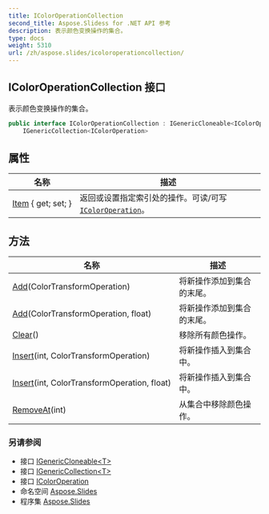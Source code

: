 ```yaml
---
title: IColorOperationCollection
second_title: Aspose.Slidess for .NET API 参考
description: 表示颜色变换操作的集合。
type: docs
weight: 5310
url: /zh/aspose.slides/icoloroperationcollection/
---
```


## IColorOperationCollection 接口

表示颜色变换操作的集合。

```csharp
public interface IColorOperationCollection : IGenericCloneable<IColorOperationCollection>, 
    IGenericCollection<IColorOperation>
```

## 属性

| 名称 | 描述 |
| --- | --- |
| [Item](../../aspose.slides/icoloroperationcollection/item) { get; set; } | 返回或设置指定索引处的操作。可读/可写 [`IColorOperation`](../icoloroperation)。 |

## 方法

| 名称 | 描述 |
| --- | --- |
| [Add](../../aspose.slides/icoloroperationcollection/add#add)(ColorTransformOperation) | 将新操作添加到集合的末尾。 |
| [Add](../../aspose.slides/icoloroperationcollection/add#add_1)(ColorTransformOperation, float) | 将新操作添加到集合的末尾。 |
| [Clear](../../aspose.slides/icoloroperationcollection/clear)() | 移除所有颜色操作。 |
| [Insert](../../aspose.slides/icoloroperationcollection/insert#insert)(int, ColorTransformOperation) | 将新操作插入到集合中。 |
| [Insert](../../aspose.slides/icoloroperationcollection/insert#insert_1)(int, ColorTransformOperation, float) | 将新操作插入到集合中。 |
| [RemoveAt](../../aspose.slides/icoloroperationcollection/removeat)(int) | 从集合中移除颜色操作。 |

### 另请参阅

* 接口 [IGenericCloneable&lt;T&gt;](../igenericcloneable-1)
* 接口 [IGenericCollection&lt;T&gt;](../igenericcollection-1)
* 接口 [IColorOperation](../icoloroperation)
* 命名空间 [Aspose.Slides](../../aspose.slides)
* 程序集 [Aspose.Slides](../../)

<!-- DO NOT EDIT: 由 xmldocmd 为 Aspose.Slides.dll 生成 -->
